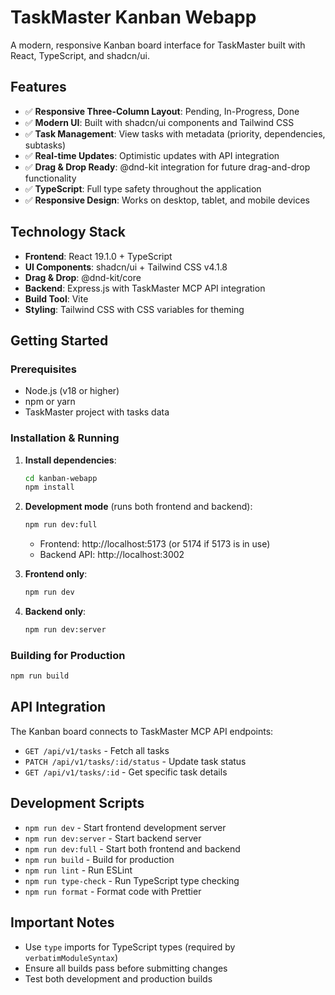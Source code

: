 # TaskMaster Kanban Webapp

A modern, responsive Kanban board interface for TaskMaster built with React, TypeScript, and shadcn/ui.

## Features

- ✅ **Responsive Three-Column Layout**: Pending, In-Progress, Done
- ✅ **Modern UI**: Built with shadcn/ui components and Tailwind CSS
- ✅ **Task Management**: View tasks with metadata (priority, dependencies, subtasks)
- ✅ **Real-time Updates**: Optimistic updates with API integration
- ✅ **Drag & Drop Ready**: @dnd-kit integration for future drag-and-drop functionality
- ✅ **TypeScript**: Full type safety throughout the application
- ✅ **Responsive Design**: Works on desktop, tablet, and mobile devices

## Technology Stack

- **Frontend**: React 19.1.0 + TypeScript
- **UI Components**: shadcn/ui + Tailwind CSS v4.1.8
- **Drag & Drop**: @dnd-kit/core
- **Backend**: Express.js with TaskMaster MCP API integration
- **Build Tool**: Vite
- **Styling**: Tailwind CSS with CSS variables for theming

## Getting Started

### Prerequisites

- Node.js (v18 or higher)
- npm or yarn
- TaskMaster project with tasks data

### Installation & Running

1. **Install dependencies**:
   ```bash
   cd kanban-webapp
   npm install
   ```

2. **Development mode** (runs both frontend and backend):
   ```bash
   npm run dev:full
   ```
   - Frontend: http://localhost:5173 (or 5174 if 5173 is in use)
   - Backend API: http://localhost:3002

3. **Frontend only**:
   ```bash
   npm run dev
   ```

4. **Backend only**:
   ```bash
   npm run dev:server
   ```

### Building for Production

```bash
npm run build
```

## API Integration

The Kanban board connects to TaskMaster MCP API endpoints:

- `GET /api/v1/tasks` - Fetch all tasks
- `PATCH /api/v1/tasks/:id/status` - Update task status
- `GET /api/v1/tasks/:id` - Get specific task details

## Development Scripts

- `npm run dev` - Start frontend development server
- `npm run dev:server` - Start backend server
- `npm run dev:full` - Start both frontend and backend
- `npm run build` - Build for production
- `npm run lint` - Run ESLint
- `npm run type-check` - Run TypeScript type checking
- `npm run format` - Format code with Prettier

## Important Notes

- Use `type` imports for TypeScript types (required by `verbatimModuleSyntax`)
- Ensure all builds pass before submitting changes
- Test both development and production builds
